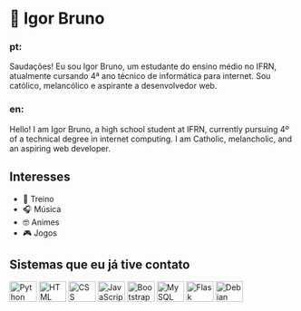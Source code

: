 # 🧐 Igor Bruno

### pt:
Saudações! Eu sou Igor Bruno, um estudante do ensino médio no IFRN, atualmente cursando 4ª ano técnico de informática para internet. Sou católico, melancólico e aspirante a desenvolvedor web.

### en: 
Hello! I am Igor Bruno, a high school student at IFRN, currently pursuing 4º of a technical degree in internet computing. I am Catholic, melancholic, and an aspiring web developer.

## Interesses

- 💪 Treino
- 🎧 Música
- 🤓 Animes
- 🎮 Jogos
  
## Sistemas que eu já tive contato

<div style="display: inline_block">
  <img title="Python" align="center" alt="Python" height="36" width="48" src="https://cdn.jsdelivr.net/gh/devicons/devicon/icons/python/python-original.svg" />
  <img title="HTML" align="center" alt="HTML" height="36" width="48" src="https://cdn.jsdelivr.net/gh/devicons/devicon/icons/html5/html5-original-wordmark.svg" />
  <img title="CSS" align="center" alt="CSS" height="36" width="48" src="https://cdn.jsdelivr.net/gh/devicons/devicon/icons/css3/css3-original-wordmark.svg" />
  <img title="JavaScript" align="center" alt="JavaScript" height="36" width="48" src="https://cdn.jsdelivr.net/gh/devicons/devicon/icons/javascript/javascript-original.svg" />
  <img title="Bootstrap" align="center" alt="Bootstrap" height="36" width="48" src="https://cdn.jsdelivr.net/gh/devicons/devicon/icons/bootstrap/bootstrap-original-wordmark.svg" />
  <img title="MySQL" align="center" alt="MySQL" height="36" width="48" src="https://cdn.jsdelivr.net/gh/devicons/devicon@latest/icons/mysql/mysql-plain-wordmark.svg" />
  <img title="Flask" align="center" alt="Flask" height="36" width="48" src="https://cdn.jsdelivr.net/gh/devicons/devicon@latest/icons/flask/flask-original.svg" />
  <img title="Debian" align="center" alt="Debian" height="36" width="48" src="https://cdn.jsdelivr.net/gh/devicons/devicon/icons/debian/debian-original-wordmark.svg" />
</div>

###

<div align="center">
  <a href="">
    <img src=""  />
  </a>
</div>

###
